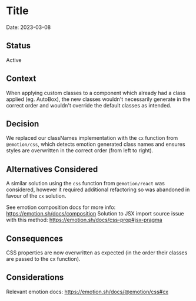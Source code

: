 # Title

Date: 2023-03-08

## Status

Active

## Context

When applying custom classes to a component which already had a class applied (eg. AutoBox), the new classes wouldn't necessarily generate in the correct order and wouldn't override the default classes as intended.

## Decision

We replaced our classNames implementation with the `cx` function from `@emotion/css`, which detects emotion generated class names and ensures styles are overwritten in the correct order (from left to right).

## Alternatives Considered

A similar solution using the `css` function from `@emotion/react` was considered, however it required additional refactoring so was abandoned in favour of the `cx` solution. 

See emotion composition docs for more info: https://emotion.sh/docs/composition
Solution to JSX import source issue with this method: https://emotion.sh/docs/css-prop#jsx-pragma

## Consequences

CSS properties are now overwritten as expected (in the order their classes are passed to the cx function).

## Considerations

Relevant emotion docs: https://emotion.sh/docs/@emotion/css#cx